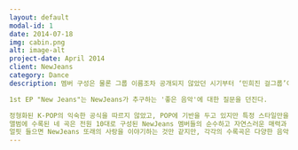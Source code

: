 ```yaml
---
layout: default
modal-id: 1
date: 2014-07-18
img: cabin.png
alt: image-alt
project-date: April 2014
client: NewJeans
category: Dance
description: 멤버 구성은 물론 그룹 이름조차 공개되지 않았던 시기부터 ‘민희진 걸그룹’이라 불리며 올 한해 가장 큰 기대를 불러 모았던 ADOR(All Doors One Room)의 첫 번째 신인, NewJeans가 데뷔했다.

1st EP "New Jeans"는 NewJeans가 추구하는 '좋은 음악'에 대한 질문을 던진다. 

정형화된 K-POP의 익숙한 공식을 따르지 않았고, POP에 기반을 두고 있지만 특정 스타일만을 고수하지 않았다. 어디서든 편하게 들을 수 있는 세련된 이지리스닝 팝을 추구하는 동시에 과장 없는 자연스러운 사운드 엔지니어링으로 NewJeans 멤버들 본연의 목소리를 살리는 프로듀싱을 진행했다. 
앨범에 수록된 네 곡은 전원 10대로 구성된 NewJeans 멤버들의 순수하고 자연스러운 매력과 10대 고유의 에너지를 오롯이 담아내고 있다.
얼핏 들으면 NewJeans 또래의 사랑을 이야기하는 것만 같지만, 각각의 수록곡은 다양한 음악적 시도를 바탕으로 각기 다른 서사를 담고 있고 이러한 서사가 모여 자연스럽게 10대의 라이프 스타일을 포괄한다. 또한 개인의 스토리 너머 ‘우리’라는 서사를 그린다. 파격적으로 세 곡의 타이틀곡을 내세운 건 NewJeans가 전하고 싶은 메시지를 온전히 전달하기 위한 포석이다.
---
```

